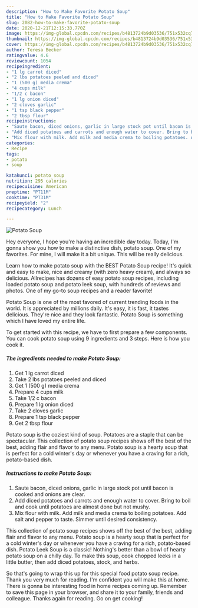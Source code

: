 ```yaml
---
description: "How to Make Favorite Potato Soup"
title: "How to Make Favorite Potato Soup"
slug: 2082-how-to-make-favorite-potato-soup
date: 2020-12-21T12:15:33.770Z
image: https://img-global.cpcdn.com/recipes/b4813724b9d03536/751x532cq70/potato-soup-recipe-main-photo.jpg
thumbnail: https://img-global.cpcdn.com/recipes/b4813724b9d03536/751x532cq70/potato-soup-recipe-main-photo.jpg
cover: https://img-global.cpcdn.com/recipes/b4813724b9d03536/751x532cq70/potato-soup-recipe-main-photo.jpg
author: Teresa Becker
ratingvalue: 4.6
reviewcount: 1054
recipeingredient:
- "1 lg carrot diced"
- "2 lbs potatoes peeled and diced"
- "1 (500 g) media crema"
- "4 cups milk"
- "1/2 c bacon"
- "1 lg onion diced"
- "2 cloves garlic"
- "1 tsp black pepper"
- "2 tbsp flour"
recipeinstructions:
- "Saute bacon, diced onions, garlic in large stock pot until bacon is cooked and onions are clear."
- "Add diced potatoes and carrots and enough water to cover. Bring to boil and cook until potatoes are almost done but not mushy."
- "Mix flour with milk. Add milk and media crema to boiling potatoes. Add salt and pepper to taste. Simmer until desired consistency."
categories:
- Recipe
tags:
- potato
- soup

katakunci: potato soup 
nutrition: 295 calories
recipecuisine: American
preptime: "PT11M"
cooktime: "PT31M"
recipeyield: "2"
recipecategory: Lunch

---
```



![Potato Soup](https://img-global.cpcdn.com/recipes/b4813724b9d03536/751x532cq70/potato-soup-recipe-main-photo.jpg)

Hey everyone, I hope you're having an incredible day today. Today, I'm gonna show you how to make a distinctive dish, potato soup. One of my favorites. For mine, I will make it a bit unique. This will be really delicious.

Learn how to make potato soup with the BEST Potato Soup recipe! It&#39;s quick and easy to make, nice and creamy (with zero heavy cream), and always so delicious. Allrecipes has dozens of easy potato soup recipes, including loaded potato soup and potato leek soup, with hundreds of reviews and photos. One of my go-to soup recipes and a reader favorite!

Potato Soup is one of the most favored of current trending foods in the world. It is appreciated by millions daily. It's easy, it is fast, it tastes delicious. They're nice and they look fantastic. Potato Soup is something which I have loved my entire life.


To get started with this recipe, we have to first prepare a few components. You can cook potato soup using 9 ingredients and 3 steps. Here is how you cook it.

<!--inarticleads1-->

##### The ingredients needed to make Potato Soup:

1. Get 1 lg carrot diced
1. Take 2 lbs potatoes peeled and diced
1. Get 1 (500 g) media crema
1. Prepare 4 cups milk
1. Take 1/2 c bacon
1. Prepare 1 lg onion diced
1. Take 2 cloves garlic
1. Prepare 1 tsp black pepper
1. Get 2 tbsp flour


Potato soup is the coziest kind of soup. Potatoes are a staple that can be spectacular. This collection of potato soup recipes shows off the best of the best, adding flair and flavor to any menu. Potato soup is a hearty soup that is perfect for a cold winter&#39;s day or whenever you have a craving for a rich, potato-based dish. 

<!--inarticleads2-->

##### Instructions to make Potato Soup:

1. Saute bacon, diced onions, garlic in large stock pot until bacon is cooked and onions are clear.
1. Add diced potatoes and carrots and enough water to cover. Bring to boil and cook until potatoes are almost done but not mushy.
1. Mix flour with milk. Add milk and media crema to boiling potatoes. Add salt and pepper to taste. Simmer until desired consistency.


This collection of potato soup recipes shows off the best of the best, adding flair and flavor to any menu. Potato soup is a hearty soup that is perfect for a cold winter&#39;s day or whenever you have a craving for a rich, potato-based dish. Potato Leek Soup is a classic! Nothing&#39;s better than a bowl of hearty potato soup on a chilly day. To make this soup, cook chopped leeks in a little butter, then add diced potatoes, stock, and herbs. 

So that's going to wrap this up for this special food potato soup recipe. Thank you very much for reading. I'm confident you will make this at home. There is gonna be interesting food in home recipes coming up. Remember to save this page in your browser, and share it to your family, friends and colleague. Thanks again for reading. Go on get cooking!
